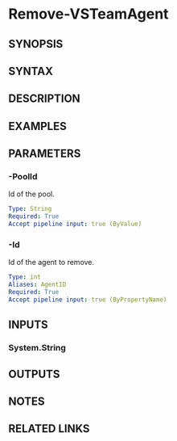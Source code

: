 <!-- #include "./common/header.md" -->

# Remove-VSTeamAgent

## SYNOPSIS

<!-- #include "./synopsis/Remove-VSTeamAgent.md" -->

## SYNTAX

## DESCRIPTION

<!-- #include "./synopsis/Remove-VSTeamAgent.md" -->

## EXAMPLES

## PARAMETERS

### -PoolId

Id of the pool.

```yaml
Type: String
Required: True
Accept pipeline input: true (ByValue)
```

### -Id

Id of the agent to remove.

```yaml
Type: int
Aliases: AgentID
Required: True
Accept pipeline input: true (ByPropertyName)
```

<!-- #include "./params/force.md" -->

## INPUTS

### System.String

## OUTPUTS

## NOTES

## RELATED LINKS